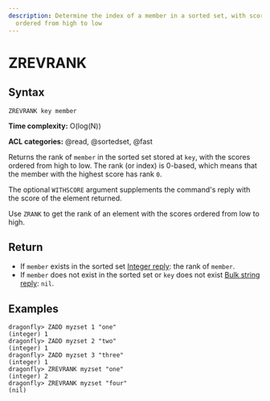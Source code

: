 ```yaml
---
description: Determine the index of a member in a sorted set, with scores
  ordered from high to low
---
```


# ZREVRANK

## Syntax

    ZREVRANK key member

**Time complexity:** O(log(N))

**ACL categories:** @read, @sortedset, @fast

Returns the rank of `member` in the sorted set stored at `key`, with the scores
ordered from high to low.
The rank (or index) is 0-based, which means that the member with the highest
score has rank `0`.

The optional `WITHSCORE` argument supplements the command's reply with the score of the element returned.

Use `ZRANK` to get the rank of an element with the scores ordered from low to
high.

## Return

* If `member` exists in the sorted set [Integer reply](https://redis.io/docs/reference/protocol-spec#resp-integers): the rank of `member`.
* If `member` does not exist in the sorted set or `key` does not exist [Bulk string reply](https://redis.io/docs/reference/protocol-spec#resp-bulk-strings): `nil`.

## Examples

```shell
dragonfly> ZADD myzset 1 "one"
(integer) 1
dragonfly> ZADD myzset 2 "two"
(integer) 1
dragonfly> ZADD myzset 3 "three"
(integer) 1
dragonfly> ZREVRANK myzset "one"
(integer) 2
dragonfly> ZREVRANK myzset "four"
(nil)
```

